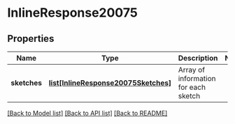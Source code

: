 # InlineResponse20075

## Properties
Name | Type | Description | Notes
------------ | ------------- | ------------- | -------------
**sketches** | [**list[InlineResponse20075Sketches]**](InlineResponse20075Sketches.md) | Array of information for each sketch | 

[[Back to Model list]](../README.md#documentation-for-models) [[Back to API list]](../README.md#documentation-for-api-endpoints) [[Back to README]](../README.md)


